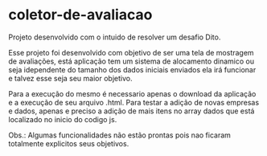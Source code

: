 # coletor-de-avaliacao

Projeto desenvolvido com o intuido de resolver um desafio Dito.

Esse projeto foi desenvolvido com objetivo de ser uma tela de mostragem de avaliações, está aplicação tem um sistema de alocamento dinamico
ou seja idependente do tamanho dos dados iniciais enviados ela irá funcionar  e talvez esse seja seu maior objetivo.

Para a execução do mesmo é necessario apenas o download da aplicação e a execução de seu arquivo .html. Para testar a adição de novas
empresas e dados, apenas e preciso a adição de mais itens no array dados que está localizado no inicio do codigo js.

Obs.: Algumas funcionalidades não estão prontas pois nao ficaram totalmente explicitos seus objetivos.
